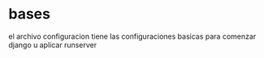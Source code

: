 # bases
el archivo configuracion tiene las configuraciones basicas para comenzar django u aplicar runserver
